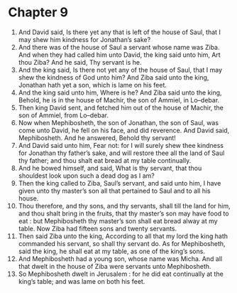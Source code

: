 # Chapter 9

1. And David said, Is there yet any that is left of the house of Saul, that I may shew him kindness for Jonathan’s sake?
2. And there was of the house of Saul a servant whose name was Ziba. And when they had called him unto David, the king said unto him, Art thou Ziba? And he said, Thy servant is he.
3. And the king said, Is there not yet any of the house of Saul, that I may shew the kindness of God unto him? And Ziba said unto the king, Jonathan hath yet a son, which is lame on his feet.
4. And the king said unto him, Where is he? And Ziba said unto the king, Behold, he is in the house of Machir, the son of Ammiel, in Lo–debar.
5. Then king David sent, and fetched him out of the house of Machir, the son of Ammiel, from Lo–debar.
6. Now when Mephibosheth, the son of Jonathan, the son of Saul, was come unto David, he fell on his face, and did reverence. And David said, Mephibosheth. And he answered, Behold thy servant!
7. And David said unto him, Fear not: for I will surely shew thee kindness for Jonathan thy father’s sake, and will restore thee all the land of Saul thy father; and thou shalt eat bread at my table continually.
8. And he bowed himself, and said, What is thy servant, that thou shouldest look upon such a dead dog as I am?
9. Then the king called to Ziba, Saul’s servant, and said unto him, I have given unto thy master’s son all that pertained to Saul and to all his house.
10. Thou therefore, and thy sons, and thy servants, shall till the land for him, and thou shalt bring in the fruits, that thy master’s son may have food to eat : but Mephibosheth thy master’s son shall eat bread alway at my table. Now Ziba had fifteen sons and twenty servants.
11. Then said Ziba unto the king, According to all that my lord the king hath commanded his servant, so shall thy servant do. As for Mephibosheth, said the king, he shall eat at my table, as one of the king’s sons.
12. And Mephibosheth had a young son, whose name was Micha. And all that dwelt in the house of Ziba were servants unto Mephibosheth.
13. So Mephibosheth dwelt in Jerusalem : for he did eat continually at the king’s table; and was lame on both his feet.

